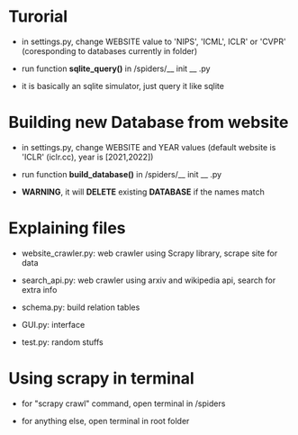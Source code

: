 # Turorial

- in settings.py, change WEBSITE value to 'NIPS', 'ICML', ICLR' or 'CVPR' (coresponding to databases currently in folder)

- run function __sqlite_query()__ in /spiders/__ init __ .py

- it is basically an sqlite simulator, just query it like sqlite

# Building new Database from website

- in settings.py, change WEBSITE and YEAR values (default website is 'ICLR' (iclr.cc), year is [2021,2022])

- run function __build_database()__ in /spiders/__ init __ .py

- __WARNING__, it will __DELETE__ existing __DATABASE__ if the names match

# Explaining files

- website_crawler.py: web crawler using Scrapy library, scrape site for data

- search_api.py: web crawler using arxiv and wikipedia api, search for extra info

- schema.py: build relation tables

- GUI.py: interface

- test.py: random stuffs

# Using scrapy in terminal

- for "scrapy crawl" command, open terminal in /spiders

- for anything else, open terminal in root folder



